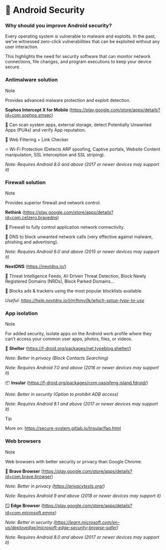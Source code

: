 # :calling: Android Security

### Why should you improve Android security?

Every operating system is vulnerable to malware and exploits. In the past, we've witnessed zero-click vulnerabilities that can be exploited without any user interaction. 

This highlights the need for security software that can monitor network connections, file changes, and program executions to keep your device secure.

### Antimalware solution

> [!NOTE]
> Provides advanced malware protection and exploit detection.

**Sophos Intercept X for Mobile** (https://play.google.com/store/apps/details?id=com.sophos.smsec)

:100: Can scan system apps, external storage, detect Potentially Unwanted Apps (PUAs) and verify App reputation.

:100: Web Filtering + Link Checker

:fire: Wi-Fi Protection (Detects ARP spoofing, Captive portals, Website Content manipulation, SSL interception and SSL striping).

*Note: Requires Android 8.0 and above (2017 or newer devices may support it)*

### Firewall solution

> [!NOTE]
> Provides superior firewall and network control.

**Rethink** (https://play.google.com/store/apps/details?id=com.celzero.bravedns)

:100:  Firewall to fully control application network connectivity.

:100:  DNS to block unwanted network calls (very effective against malware, phishing and advertising).

*Note: Requires Android 6.0 and above (2015 or newer devices may support it)*

**NextDNS** (https://nextdns.io/)

:100: Threat Intelligence Feeds, AI-Driven Threat Detection, Block Newly Registered Domains (NRDs), Block Parked Domains...

:100: Blocks ads & trackers using the most popular blocklists available.

*Useful: https://help.nextdns.io/t/m1hmv0k/which-setup-type-to-use*

### App isolation

> [!NOTE]
> For added security, isolate apps on the Android work profile where they can't access your common user apps, photos, files, or videos.

:ice_cube: **Shelter** (https://f-droid.org/packages/net.typeblog.shelter/)

*Note: Better in privacy (Block Contacts Searching)*

*Note: Requires Android 7.0 and above (2016 or newer devices may support it)*

 :package: **Insular** (https://f-droid.org/packages/com.oasisfeng.island.fdroid/)

*Note: Better in security (Option to prohibit ADB access)*

*Note: Requires Android 8.1 and above (2017 or newer devices may support it)*

> [!TIP]
> More on: https://secure-system.gitlab.io/Insular/faq.html

### Web browsers

> [!NOTE]
> Web browsers with better security or privacy than Google Chrome.

:lion: **Brave Browser** (https://play.google.com/store/apps/details?id=com.brave.browser)

*Note: Better in privacy (https://privacytests.org/)*

*Note: Requires Android 9 and above (2018 or newer devices may support it)*

:window: **Edge Browser** (https://play.google.com/store/apps/details?id=com.microsoft.emmx)

*Note: Better in security (https://learn.microsoft.com/en-us/deployedge/microsoft-edge-security-browse-safer)*

*Note: Requires Android 8.0 and above (2017 or newer devices may support it)*
